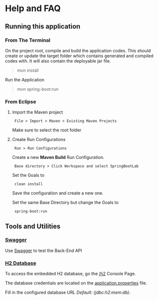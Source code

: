 # Help and FAQ

## Running this application

### From The Terminal

On the project root, compile and build the application codes. This should create or update the target folder which contains generated and compiled codes with. It will also contain the deployable jar file.
    
> mvn install

Run the Application

> mvn spring-boot:run


### From Eclipse

1) Import the Maven project
    
        File > Import > Maven > Existing Maven Projects

    Make sure to select the root folder

2) Create Run Configurations

        Run > Run Configurations

    Create a new **Maven Build** Run Configuration. 

        Base directory > Click Workspace and select SpringBootLab 

    Set the Goals to

        clean install

    Save the configuration and create a new one. 

    Set the same Base Directory but change the Goals to

        spring-boot:run



## Tools and Utilities

### [Swagger](http://localhost:8080/swagger-ui.html)

Use [Swagger](http://localhost:8080/swagger-ui.html) to test the Back-End API

### [H2 Database](http://localhost:8080/h2)

To access the embedded H2 database, go the [/h2](http://localhost:8080/h2) Console Page.

The database credentials are located on the [application.properties](src/main/resources/application.properties) file.

Fill in the configured database URL *Default: (jdbc:h2:mem:db)*.
    

